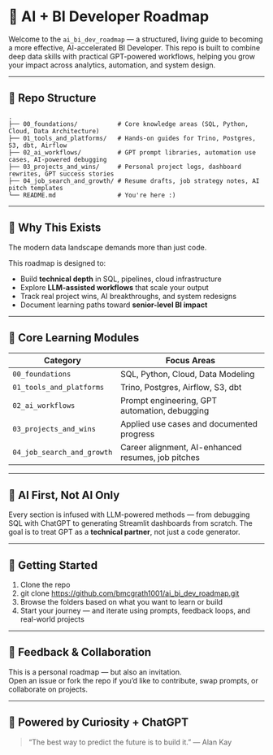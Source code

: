 # 🧭 AI + BI Developer Roadmap

Welcome to the `ai_bi_dev_roadmap` — a structured, living guide to becoming a more effective, AI-accelerated BI Developer. This repo is built to combine deep data skills with practical GPT-powered workflows, helping you grow your impact across analytics, automation, and system design.

---

## 📂 Repo Structure

```text
.
├── 00_foundations/           # Core knowledge areas (SQL, Python, Cloud, Data Architecture)
├── 01_tools_and_platforms/   # Hands-on guides for Trino, Postgres, S3, dbt, Airflow
├── 02_ai_workflows/          # GPT prompt libraries, automation use cases, AI-powered debugging
├── 03_projects_and_wins/     # Personal project logs, dashboard rewrites, GPT success stories
├── 04_job_search_and_growth/ # Resume drafts, job strategy notes, AI pitch templates
└── README.md                 # You're here :)
```

---

## 🧠 Why This Exists

The modern data landscape demands more than just code.

This roadmap is designed to:
- Build **technical depth** in SQL, pipelines, cloud infrastructure
- Explore **LLM-assisted workflows** that scale your output
- Track real project wins, AI breakthroughs, and system redesigns
- Document learning paths toward **senior-level BI impact**

---

## 🚀 Core Learning Modules

| Category               | Focus Areas |
|------------------------|-------------|
| `00_foundations`       | SQL, Python, Cloud, Data Modeling  
| `01_tools_and_platforms` | Trino, Postgres, Airflow, S3, dbt  
| `02_ai_workflows`      | Prompt engineering, GPT automation, debugging  
| `03_projects_and_wins` | Applied use cases and documented progress  
| `04_job_search_and_growth` | Career alignment, AI-enhanced resumes, job pitches  

---

## 🤖 AI First, Not AI Only

Every section is infused with LLM-powered methods — from debugging SQL with ChatGPT to generating Streamlit dashboards from scratch. The goal is to treat GPT as a **technical partner**, not just a code generator.

---

## 📌 Getting Started

1. Clone the repo
  2. git clone https://github.com/bmcgrath1001/ai_bi_dev_roadmap.git
2. Browse the folders based on what you want to learn or build
3. Start your journey — and iterate using prompts, feedback loops, and real-world projects

---

## 💬 Feedback & Collaboration

This is a personal roadmap — but also an invitation.  
Open an issue or fork the repo if you’d like to contribute, swap prompts, or collaborate on projects.

---

## 🧠 Powered by Curiosity + ChatGPT

> “The best way to predict the future is to build it.” — Alan Kay
